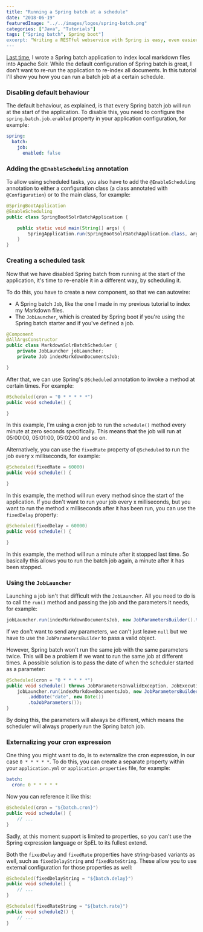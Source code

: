 ```yaml
---
title: "Running a Spring batch at a schedule"
date: "2018-06-19"
featuredImage: "../../images/logos/spring-batch.png"
categories: ["Java", "Tutorials"]
tags: ["Spring batch", Spring boot"]
excerpt: "Writing a RESTful webservice with Spring is easy, even easier with Spring Boot. But did you also know that validation is quite easy as well with Spring?"
---
```


[Last time](/indexing-documents-spring-batch/), I wrote a Spring batch application to index local markdown files into Apache Solr. While the default configuration of Spring batch is great, I don't want to re-run the application to re-index all documents. In this tutorial I'll show you how you can run a batch job at a certain schedule.

### Disabling default behaviour

The default behaviour, as explained, is that every Spring batch job will run at the start of the application. To disable this, you need to configure the `spring.batch.job.enabled` property in your application configuration, for example:

```yaml
spring:
  batch:
    job:
      enabled: false
```

### Adding the `@EnableScheduling` annotation

To allow using scheduled tasks, you also have to add the `@EnableScheduling` annotation to either a configuration class (a class annotated with `@Configuration`) or to the main class, for example:

```java
@SpringBootApplication
@EnableScheduling
public class SpringBootSolrBatchApplication {

    public static void main(String[] args) {
        SpringApplication.run(SpringBootSolrBatchApplication.class, args);
    }
}
```

### Creating a scheduled task

Now that we have disabled Spring batch from running at the start of the application, it's time to re-enable it in a different way, by scheduling it.

To do this, you have to create a new component, so that we can autowire:

- A Spring batch `Job`, like the one I made in my previous tutorial to index my Markdown files.
- The `JobLauncher`, which is created by Spring boot if you're using the Spring batch starter and if you've defined a job.

```java
@Component
@AllArgsConstructor
public class MarkdownSolrBatchScheduler {
    private JobLauncher jobLauncher;
    private Job indexMarkdownDocumentsJob;

}
```

After that, we can use Spring's `@Scheduled` annotation to invoke a method at certain times. For example:

```java
@Scheduled(cron = "0 * * * * *")
public void schedule() {

}
```

In this example, I'm using a cron job to run the `schedule()` method every minute at zero seconds specifically. This means that the job will run at 05:00:00, 05:01:00, 05:02:00 and so on.

Alternatively, you can use the `fixedRate` property of `@Scheduled` to run the job every x milliseconds, for example:

```java
@Scheduled(fixedRate = 60000)
public void schedule() {

}
```

In this example, the method will run every method since the start of the application. If you don't want to run your job every x milliseconds, but you want to run the method x milliseconds after it has been run, you can use the `fixedDelay` property:

```java
@Scheduled(fixedDelay = 60000)
public void schedule() {

}
```

In this example, the method will run a minute after it stopped last time. So basically this allows you to run the batch job again, a minute after it has been stopped.

### Using the `JobLauncher`

Launching a job isn't that difficult with the `JobLauncher`. All you need to do is to call the `run()` method and passing the job and the parameters it needs, for example:

```java
jobLauncher.run(indexMarkdownDocumentsJob, new JobParametersBuilder().toJobParameters());
```

If we don't want to send any parameters, we can't just leave `null` but we have to use the `JobParametersBuilder` to pass a valid object.

However, Spring batch won't run the same job with the same parameters twice. This will be a problem if we want to run the same job at different times. A possible solution is to pass the date of when the scheduler started as a parameter:

```java
@Scheduled(cron = "0 * * * * *")
public void schedule() throws JobParametersInvalidException, JobExecutionAlreadyRunningException, JobRestartException, JobInstanceAlreadyCompleteException {
    jobLauncher.run(indexMarkdownDocumentsJob, new JobParametersBuilder()
        .addDate("date", new Date())
        .toJobParameters());
}
```

By doing this, the parameters will always be different, which means the scheduler will always properly run the Spring batch job.

### Externalizing your cron expression

One thing you might want to do, is to externalize the cron expression, in our case `0 * * * * *`. To do this, you can create a separate property within your `application.yml` or `application.properties` file, for example:

```yaml
batch:
  cron: 0 * * * * *
```

Now you can reference it like this:

```java
@Scheduled(cron = "${batch.cron}")
public void schedule() {
    // ...
}
```

Sadly, at this moment support is limited to properties, so you can't use the Spring expression language or SpEL to its fullest extend.

Both the `fixedDelay` and `fixedRate` properties have string-based variants as well, such as `fixedDelayString` and `fixedRateString`. These allow you to use external configuration for those properties as well:

```java
@Scheduled(fixedDelayString = "${batch.delay}")
public void schedule() {
    // ...
}

@Scheduled(fixedRateString = "${batch.rate}")
public void schedule2() {
    // ...
}
```
